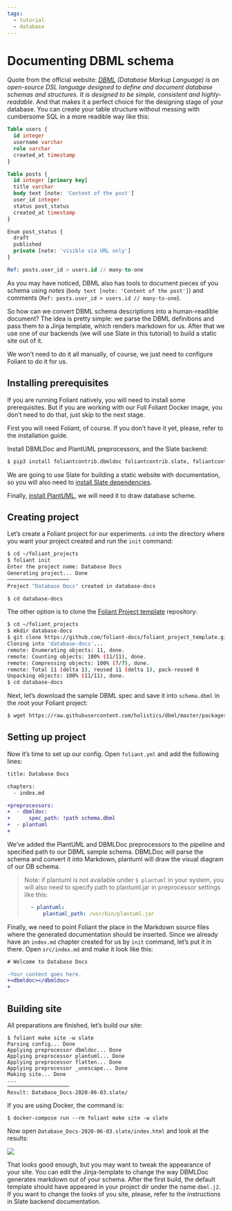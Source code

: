 ```yaml
---
tags:
  - tutorial
  - database
---
```


# Documenting DBML schema

Quote from the official website: *[DBML](https://dbml.org/) (Database Markup Language) is an open-source DSL language designed to define and document database schemas and structures. It is designed to be simple, consistent and highly-readable.* And that makes it a perfect choice for the designing stage of your database. You can create your table structure without messing with cumbersome SQL in a more readible way like this:

```sql
Table users {
  id integer
  username varchar
  role varchar
  created_at timestamp
}

Table posts {
  id integer [primary key]
  title varchar
  body text [note: 'Content of the post']
  user_id integer
  status post_status
  created_at timestamp
}

Enum post_status {
  draft
  published
  private [note: 'visible via URL only']
}

Ref: posts.user_id > users.id // many-to-one
```

As you may have noticed, DBML also has tools to document pieces of you schema using *notes* (`body text [note: 'Content of the post']`) and comments (`Ref: posts.user_id > users.id // many-to-one`).

So how can we convert DBML schema descriptions into a human-readible document? The idea is pretty simple: we parse the DBML definitions and pass them to a Jinja template, which renders markdown for us. After that we use one of our backends (we will use <link src="../../backends/slate.md" title="Slate">Slate</link> in this tutorial) to build a static site out of it.

We won’t need to do it all manually, of course, we just need to configure Foliant to do it for us.

## Installing prerequisites

If you are running Foliant natively, you will need to install some prerequisites. But if you are working with our <link src="!path src/tutorials/docker.md" title="Using different Foliant Docker images">Full Foliant Docker image</link>, you don’t need to do that, just skip to the <link title="Creating project">next stage</link>.

First you will need Foliant, of course. If you don’t have it yet, please, refer to the <link src="../../installation.md">installation guide</link>.

Install DBMLDoc and PlantUML preprocessors, and the Slate backend:

```bash
$ pip3 install foliantcontrib.dbmldoc foliantcontrib.slate, foliantcontrib.plantuml
```

We are going to use <link src="../../backends/slate.md" title="Slate">Slate</link> for building a static website with documentation, so you will also need to [install Slate dependencies](https://github.com/slatedocs/slate/wiki/Using-Slate-Natively).

Finally, [install PlantUML](https://plantuml.com/ru/starting), we will need it to draw database scheme.

## Creating project

Let’s create a Foliant project for our experiments. `cd` into the directory where you want your project created and run the `init` command:

```bash
$ cd ~/foliant_projects
$ foliant init
Enter the project name: Database Docs
Generating project... Done
────────────────────
Project "Database Docs" created in database-docs

$ cd database-docs
```

The other option is to clone the [Foliant Project template](https://github.com/foliant-docs/foliant_project_template/) repository:

```bash
$ cd ~/foliant_projects
$ mkdir database-docs
$ git clone https://github.com/foliant-docs/foliant_project_template.git database-docs
Cloning into 'database-docs'...
remote: Enumerating objects: 11, done.
remote: Counting objects: 100% (11/11), done.
remote: Compressing objects: 100% (7/7), done.
remote: Total 11 (delta 1), reused 11 (delta 1), pack-reused 0
Unpacking objects: 100% (11/11), done.
$ cd database-docs
```

Next, let’s download the sample DBML spec and save it into `schema.dbml` in the root your Foliant project:

```bash
$ wget https://raw.githubusercontent.com/holistics/dbml/master/packages/dbml-core/__tests__/parser/dbml-parse/input/general_schema.in.dbml -O schema.dbml
```

## Setting up project

Now it’s time to set up our config. Open `foliant.yml` and add the following lines:

```diff
title: Database Docs

chapters:
  - index.md

+preprocessors:
+  - dbmldoc:
+      spec_path: !path schema.dbml
+  - plantuml
+
```

We’ve added the PlantUML and DBMLDoc preprocessors to the pipeline and specified path to our DBML sample schema. DBMLDoc will parse the schema and convert it into Markdown, plantuml will draw the visual diagram of our DB schema.

> Note: if plantuml is not available under `$ plantuml` in your system, you will also need to specify path to plantuml.jar in preprocessor settings like this:
>
> ```yaml
>   - plantuml:
>       plantuml_path: /usr/bin/plantuml.jar
> ```

Finally, we need to point Foliant the place in the Markdown source files where the generated documentation should be inserted. Since we already have an `index.md` chapter created for us by `init` command, let’s put it in there. Open `src/index.md` and make it look like this:

```diff
# Welcome to Database Docs

-Your content goes here.
+<dbmldoc></dbmldoc>
+
```

## Building site

All preparations are finished, let’s build our site:

```
$ foliant make site -w slate
Parsing config... Done
Applying preprocessor dbmldoc... Done
Applying preprocessor plantuml... Done
Applying preprocessor flatten... Done
Applying preprocessor _unescape... Done
Making site... Done
...
────────────────────
Result: Database_Docs-2020-06-03.slate/
```

If you are using Docker, the command is:

```
$ docker-compose run --rm foliant make site -w slate
```

Now open `Database_Docs-2020-06-03.slate/index.html` and look at the results:

![](img/dbml.png)

That looks good enough, but you may want to tweak the appearance of your site. You can edit the Jinja-template to change the way DBMLDoc generates markdown out of your schema. After the first build, the default template should have appeared in your project dir under the name `dbml.j2`. If you want to change the looks of you site, please, refer to the instructions in <link src="../../backends/slate.md" title="Slate">Slate</link> backend documentation.
